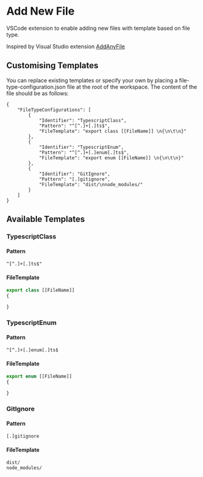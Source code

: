 # Add New File

VSCode extension to enable adding new files with template based on file type.

Inspired by Visual Studio extension [AddAnyFile](https://github.com/madskristensen/AddAnyFile)

## Customising Templates

You can replace existing templates or specify your own by placing a file-type-configuration.json file at the root of the workspace. The content of the file should be as follows:

```
{
    "FileTypeConfigurations": [
        {
            "Identifier": "TypescriptClass",
            "Pattern": "^[^.]+[.]ts$",
            "FileTemplate": "export class [[FileName]] \n{\n\t\n}"
        },
        {
            "Identifier": "TypescriptEnum",
            "Pattern": "^[^.]+[.]enum[.]ts$",
            "FileTemplate": "export enum [[FileName]] \n{\n\t\n}"
        },
        {
            "Identifier": "GitIgnore",
            "Pattern": "[.]gitignore",
            "FileTemplate": "dist/\nnode_modules/"
        }
    ]
}
```

## Available Templates

### TypescriptClass

#### Pattern

```regex
^[^.]+[.]ts$"
```

#### FileTemplate

```typescript
export class [[FileName]]
{

}
```

### TypescriptEnum

#### Pattern

```regex
^[^.]+[.]enum[.]ts$
```

#### FileTemplate

```typescript
export enum [[FileName]]
{

}
```

### GitIgnore

#### Pattern

```regex
[.]gitignore
```

#### FileTemplate

```
dist/
node_modules/
```
